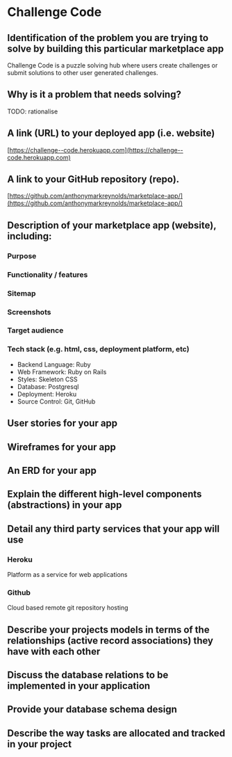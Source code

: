 # Challenge Code

## Identification of the problem you are trying to solve by building this particular marketplace app
Challenge Code is a puzzle solving hub where users create challenges or submit solutions to other user generated challenges.

## Why is it a problem that needs solving? 
TODO: rationalise

## A link (URL) to your deployed app (i.e. website)
[https://challenge--code.herokuapp.com](https://challenge--code.herokuapp.com)

## A link to your GitHub repository (repo).
[https://github.com/anthonymarkreynolds/marketplace-app/](https://github.com/anthonymarkreynolds/marketplace-app/)

## Description of your marketplace app (website), including:
### Purpose
### Functionality / features
### Sitemap
### Screenshots
### Target audience
### Tech stack (e.g. html, css, deployment platform, etc)
- Backend Language: Ruby 
- Web Framework: Ruby on Rails 
- Styles: Skeleton CSS 
- Database: Postgresql 
- Deployment: Heroku 
- Source Control: Git, GitHub 

## User stories for your app 
## Wireframes for your app 
## An ERD for your app 
## Explain the different high-level components (abstractions) in your app 
## Detail any third party services that your app will use 
### Heroku
Platform as a service for web applications
### Github
Cloud based remote git repository hosting
## Describe your projects models in terms of the relationships (active record associations) they have with each other  
## Discuss the database relations to be implemented in your application 
## Provide your database schema design 
## Describe the way tasks are allocated and tracked in your project 

